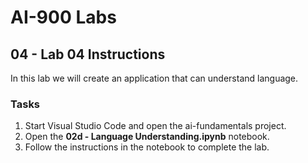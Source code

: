 # AI-900 Labs
## 04 - Lab 04 Instructions
In this lab we will create an application that can understand language. 

### Tasks
1.	Start Visual Studio Code and open the ai-fundamentals project.
2.	Open the **02d - Language Understanding.ipynb** notebook.
3.	Follow the instructions in the notebook to complete the lab.

